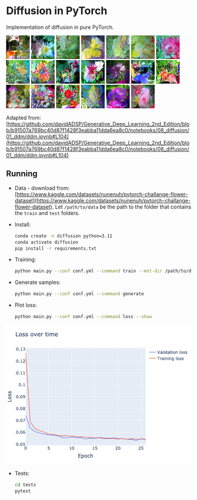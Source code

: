 # Diffusion in PyTorch

Implementation of diffusion in pure PyTorch.

![](readme_figures/examples/000.png)
![](readme_figures/examples/001.png)
![](readme_figures/examples/002.png)
![](readme_figures/examples/003.png)
![](readme_figures/examples/004.png)
![](readme_figures/examples/005.png)
![](readme_figures/examples/006.png)
![](readme_figures/examples/007.png)
![](readme_figures/examples/008.png)
![](readme_figures/examples/009.png)
![](readme_figures/examples/010.png)
![](readme_figures/examples/011.png)
![](readme_figures/examples/012.png)
![](readme_figures/examples/013.png)
![](readme_figures/examples/014.png)
![](readme_figures/examples/015.png)
![](readme_figures/examples/016.png)
![](readme_figures/examples/017.png)
![](readme_figures/examples/018.png)
![](readme_figures/examples/019.png)

Adapted from: [https://github.com/davidADSP/Generative_Deep_Learning_2nd_Edition/blob/b91507a769bc40d87f1428f3eabba11dda6ea8c0/notebooks/08_diffusion/01_ddm/ddm.ipynb#L104](https://github.com/davidADSP/Generative_Deep_Learning_2nd_Edition/blob/b91507a769bc40d87f1428f3eabba11dda6ea8c0/notebooks/08_diffusion/01_ddm/ddm.ipynb#L104)

## Running

* Data - download from: [https://www.kaggle.com/datasets/nunenuh/pytorch-challange-flower-dataset](https://www.kaggle.com/datasets/nunenuh/pytorch-challange-flower-dataset). Let `/path/to/data` be the path to the folder that contains the `train` and `test` folders.

* Install:
    
    ```bash
    conda create -n diffusion python=3.11
    conda activate diffusion
    pip install -r requirements.txt
    ```

* Training:

    ```bash
    python main.py --conf conf.yml --command train --mnt-dir /path/to/data
    ```

* Generate samples:

    ```bash
    python main.py --conf conf.yml --command generate
    ```

* Plot loss:

    ```bash
    python main.py --conf conf.yml --command loss --show
    ```

![](readme_figures/loss.png)

* Tests:

    ```bash
    cd tests
    pytest
    ```